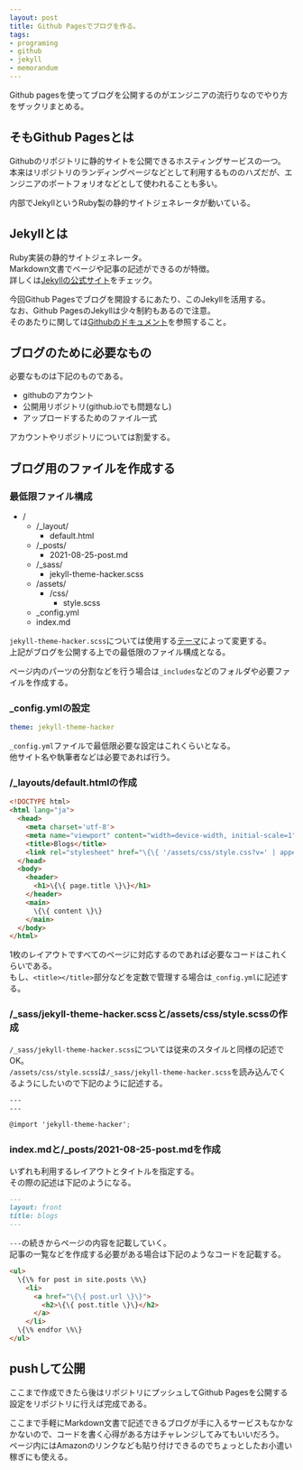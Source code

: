 ```yaml
---
layout: post
title: Github Pagesでブログを作る。
tags:
- programing
- github
- jekyll
- memorandum
---
```


Github pagesを使ってブログを公開するのがエンジニアの流行りなのでやり方をザックリまとめる。  

<!--more-->

## そもGithub Pagesとは

Githubのリポジトリに静的サイトを公開できるホスティングサービスの一つ。  
本来はリポジトリのランディングページなどとして利用するもののハズだが、エンジニアのポートフォリオなどとして使われることも多い。  

内部でJekyllというRuby製の静的サイトジェネレータが動いている。  

## Jekyllとは

Ruby実装の静的サイトジェネレータ。  
Markdown文書でページや記事の記述ができるのが特徴。  
詳しくは[Jekyllの公式サイト](https://jekyllrb.com/)をチェック。  

今回Github Pagesでブログを開設するにあたり、このJekyllを活用する。  
なお、Github PagesのJekyllは少々制約もあるので注意。  
そのあたりに関しては[Githubのドキュメント](https://docs.github.com/en/pages/setting-up-a-github-pages-site-with-jekyll)を参照すること。  

## ブログのために必要なもの

必要なものは下記のものである。

- githubのアカウント
- 公開用リポジトリ(github.ioでも問題なし)
- アップロードするためのファイル一式

アカウントやリポジトリについては割愛する。  

## ブログ用のファイルを作成する

### 最低限ファイル構成

- /
  - /\_layout/
    - default.html
  - /\_posts/
    - 2021-08-25-post.md
  - /\_sass/
    - jekyll-theme-hacker.scss
  - /assets/
    - /css/
      - style.scss
  - \_config.yml
  - index.md

`jekyll-theme-hacker.scss`については使用する[テーマ](https://pages.github.com/themes/)によって変更する。  
上記がブログを公開する上での最低限のファイル構成となる。  

ページ内のパーツの分割などを行う場合は`_includes`などのフォルダや必要ファイルを作成する。  

### \_config.ymlの設定

```yaml
theme: jekyll-theme-hacker
```

`_config.yml`ファイルで最低限必要な設定はこれくらいとなる。  
他サイト名や執筆者などは必要であれば行う。  

### /\_layouts/default.htmlの作成

```html
<!DOCTYPE html>
<html lang="ja">
  <head>
    <meta charset='utf-8'>
    <meta name="viewport" content="width=device-width, initial-scale=1">
    <title>Blogs</title>
    <link rel="stylesheet" href="\{\{ '/assets/css/style.css?v=' | append: site.github.build_revision | relative_url \}\}">
  </head>
  <body>
    <header>
      <h1>\{\{ page.title \}\}</h1>
    </header>
    <main>
      \{\{ content \}\}
    </main>
  </body>
</html>
```

1枚のレイアウトですべてのページに対応するのであれば必要なコードはこれくらいである。  
もし、`<title></title>`部分などを定数で管理する場合は`_config.yml`に記述する。  

### /\_sass/jekyll-theme-hacker.scssと/assets/css/style.scssの作成

`/_sass/jekyll-theme-hacker.scss`については従来のスタイルと同様の記述でOK。  
`/assets/css/style.scss`は`/_sass/jekyll-theme-hacker.scss`を読み込んでくるようにしたいので下記のように記述する。  

```scss
---
---

@import 'jekyll-theme-hacker';
```

### index.mdと/\_posts/2021-08-25-post.mdを作成

いずれも利用するレイアウトとタイトルを指定する。  
その際の記述は下記のようになる。  

```markdown
---
layout: front
title: blogs
---
```

`---`の続きからページの内容を記載していく。  
記事の一覧などを作成する必要がある場合は下記のようなコードを記載する。  

```html
<ul>
  \{\% for post in site.posts \%\}
    <li>
      <a href="\{\{ post.url \}\}">
        <h2>\{\{ post.title \}\}</h2>
      </a>
    </li>
  \{\% endfor \%\}
</ul>
```

## pushして公開

ここまで作成できたら後はリポジトリにプッシュしてGithub Pagesを公開する設定をリポジトリに行えば完成である。  

ここまで手軽にMarkdown文書で記述できるブログが手に入るサービスもなかなかないので、コードを書く心得がある方はチャレンジしてみてもいいだろう。  
ページ内にはAmazonのリンクなども貼り付けできるのでちょっとしたお小遣い稼ぎにも使える。  
